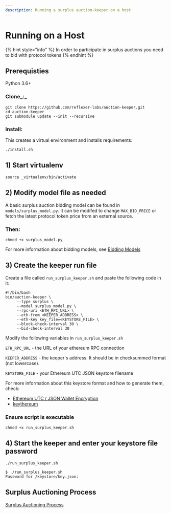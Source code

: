 ```yaml
---
description: Running a surplus auction-keeper on a host
---
```


# Running on a Host

{% hint style="info" %}
In order to participate in surplus auctions you need to bid with protocol tokens
{% endhint %}

## Prerequisties

Python 3.6+

### Clone_**:**_

```text
git clone https://github.com/reflexer-labs/auction-keeper.git
cd auction-keeper
git submodule update --init --recursive
```

### Install:

This creates a virtual environment and installs requirements:

`./install.sh`

## 1\) Start virtualenv

`source _virtualenv/bin/activate`

## 2\) Modify model file as needed

A basic surplus auction bidding model can be found in `models/surplus_model.py`. It can be modifed to change `MAX_BID_PRICE` or fetch the latest protocol token price from an external source. 

### Then:

`chmod +x surplus_model.py`

For more information about bidding models, see [Bidding Models](../BiddingModels.md)

## 3\) Create the keeper run file

Create a file called `run_surplus_keeper.sh` and paste the following code in it:

```text
#!/bin/bash
bin/auction-keeper \
     --type surplus \
     --model surplus_model.py \
     --rpc-uri <ETH_RPC_URL> \
     --eth-from <KEEPER_ADDRESS> \
     --eth-key key_file=<KEYSTORE_FILE> \
     --block-check-interval 30 \
     --bid-check-interval 30

```

Modify the following variables in `run_surplus_keeper.sh`

`ETH_RPC_URL` - the URL of your ethereum RPC connection

`KEEPER_ADDRESS` - the keeper's address. It should be in checksummed format \(not lowercase\).

`KEYSTORE_FILE` - your Ethereum UTC JSON keystore filename

For more information about this keystore format and how to generate them, check:

* [Ethereum UTC / JSON Wallet Encryption](https://wizardforcel.gitbooks.io/practical-cryptography-for-developers-book/content/symmetric-key-ciphers/ethereum-wallet-encryption.html)
* [keythereum](https://github.com/ethereumjs/keythereum)

### Ensure script is executable

`chmod +x run_surplus_keeper.sh`

## 4\) Start the keeper and enter your keystore file password

`./run_surplus_keeper.sh`

```text
$ ./run_surplus_keeper.sh
Password for /keystore/key.json:
```

## Surplus Auctioning Process

[Surplus Auctioning Process](surplus-auctions.md)
